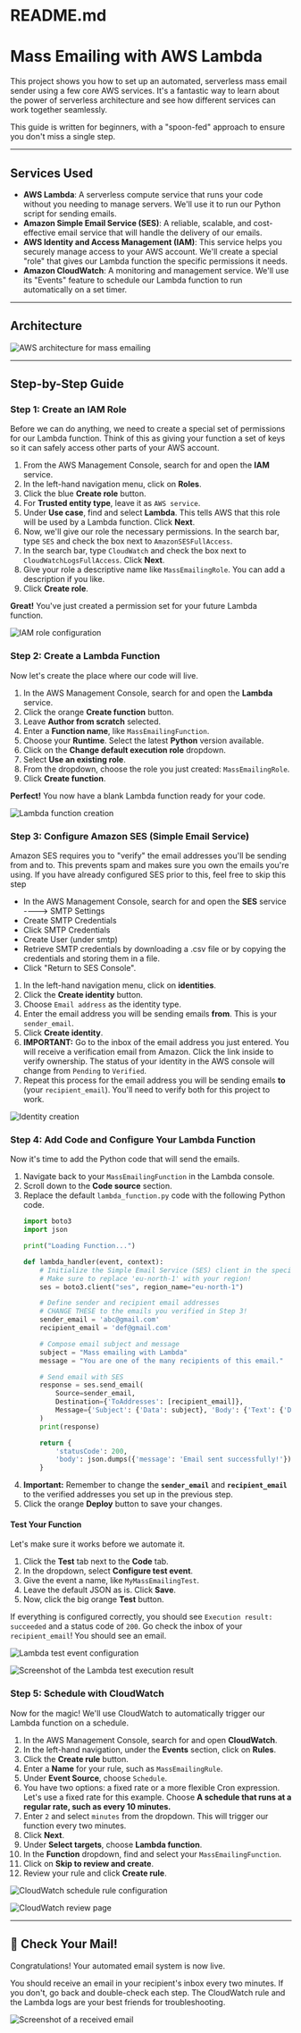 # README.md

# Mass Emailing with AWS Lambda

This project shows you how to set up an automated, serverless mass email sender using a few core AWS services. It's a fantastic way to learn about the power of serverless architecture and see how different services can work together seamlessly.

This guide is written for beginners, with a "spoon-fed" approach to ensure you don't miss a single step.

---
## Services Used

* **AWS Lambda**: A serverless compute service that runs your code without you needing to manage servers. We'll use it to run our Python script for sending emails.
* **Amazon Simple Email Service (SES)**: A reliable, scalable, and cost-effective email service that will handle the delivery of our emails.
* **AWS Identity and Access Management (IAM)**: This service helps you securely manage access to your AWS account. We'll create a special "role" that gives our Lambda function the specific permissions it needs.
* **Amazon CloudWatch**: A monitoring and management service. We'll use its "Events" feature to schedule our Lambda function to run automatically on a set timer.

---
## Architecture

![AWS architecture for mass emailing](images/architecture.png)

---
## Step-by-Step Guide

### Step 1: Create an IAM Role

Before we can do anything, we need to create a special set of permissions for our Lambda function. Think of this as giving your function a set of keys so it can safely access other parts of your AWS account.

1.  From the AWS Management Console, search for and open the **IAM** service.
2.  In the left-hand navigation menu, click on **Roles**.
3.  Click the blue **Create role** button.
4.  For **Trusted entity type**, leave it as `AWS service`.
5.  Under **Use case**, find and select **Lambda**. This tells AWS that this role will be used by a Lambda function. Click **Next**.
6.  Now, we'll give our role the necessary permissions. In the search bar, type `SES` and check the box next to `AmazonSESFullAccess`.
7.  In the search bar, type `CloudWatch` and check the box next to `CloudWatchLogsFullAccess`. Click **Next**.
8.  Give your role a descriptive name like `MassEmailingRole`. You can add a description if you like.
9.  Click **Create role**.

**Great!** You've just created a permission set for your future Lambda function.

![IAM role configuration](images/IAM-Role.png)

### Step 2: Create a Lambda Function

Now let's create the place where our code will live.

1.  In the AWS Management Console, search for and open the **Lambda** service.
2.  Click the orange **Create function** button.
3.  Leave **Author from scratch** selected.
4.  Enter a **Function name**, like `MassEmailingFunction`.
5.  Choose your **Runtime**. Select the latest **Python** version available.
6.  Click on the **Change default execution role** dropdown.
7.  Select **Use an existing role**.
8.  From the dropdown, choose the role you just created: `MassEmailingRole`.
9.  Click **Create function**.

**Perfect!** You now have a blank Lambda function ready for your code.

![Lambda function creation](images/Lambda-Function.png)

### Step 3: Configure Amazon SES (Simple Email Service)

Amazon SES requires you to "verify" the email addresses you'll be sending from and to. This prevents spam and makes sure you own the emails you're using.
If you have already configured SES prior to this, feel free to skip this step
- In the AWS Management Console, search for and open the **SES** service ----> SMTP Settings
- Create SMTP Credentials
- Click SMTP Credentials
- Create User (under smtp)
- Retrieve SMTP credentials by downloading a .csv file or by copying the credentials and storing them in a file.
- Click "Return to SES Console".

1.  In the left-hand navigation menu, click on **identities**.
2.  Click the **Create identity** button.
3.  Choose `Email address` as the identity type.
4.  Enter the email address you will be sending emails **from**. This is your `sender_email`.
5.  Click **Create identity**.
6.  **IMPORTANT:** Go to the inbox of the email address you just entered. You will receive a verification email from Amazon. Click the link inside to verify ownership. The status of your identity in the AWS console will change from `Pending` to `Verified`.
7.  Repeat this process for the email address you will be sending emails **to** (your `recipient_email`). You'll need to verify both for this project to work.
   
![Identity creation](images/Create-Identities.png)

### Step 4: Add Code and Configure Your Lambda Function

Now it's time to add the Python code that will send the emails.

1.  Navigate back to your `MassEmailingFunction` in the Lambda console.
2.  Scroll down to the **Code source** section.
3.  Replace the default `lambda_function.py` code with the following Python code.
    ```python
    import boto3
    import json
    
    print("Loading Function...")
    
    def lambda_handler(event, context):
        # Initialize the Simple Email Service (SES) client in the specified AWS region
        # Make sure to replace 'eu-north-1' with your region!
        ses = boto3.client("ses", region_name="eu-north-1")
    
        # Define sender and recipient email addresses
        # CHANGE THESE to the emails you verified in Step 3!
        sender_email = 'abc@gmail.com'
        recipient_email = 'def@gmail.com'
    
        # Compose email subject and message
        subject = "Mass emailing with Lambda"
        message = "You are one of the many recipients of this email."
    
        # Send email with SES
        response = ses.send_email(
            Source=sender_email,
            Destination={'ToAddresses': [recipient_email]},
            Message={'Subject': {'Data': subject}, 'Body': {'Text': {'Data': message}}}
        )
        print(response)
    
        return {
            'statusCode': 200,
            'body': json.dumps({'message': 'Email sent successfully!'})
        }
    ```
4.  **Important:** Remember to change the **`sender_email`** and **`recipient_email`** to the verified addresses you set up in the previous step.
5.  Click the orange **Deploy** button to save your changes.

#### Test Your Function

Let's make sure it works before we automate it.

1.  Click the **Test** tab next to the **Code** tab.
2.  In the dropdown, select **Configure test event**.
3.  Give the event a name, like `MyMassEmailingTest`.
4.  Leave the default JSON as is. Click **Save**.
5.  Now, click the big orange **Test** button.

If everything is configured correctly, you should see `Execution result: succeeded` and a status code of `200`. Go check the inbox of your `recipient_email`! You should see an email.

![Lambda test event configuration](images/Lambda-Test-Event.png)

![Screenshot of the Lambda test execution result](images/Test-Result.png)

### Step 5: Schedule with CloudWatch

Now for the magic! We'll use CloudWatch to automatically trigger our Lambda function on a schedule.

1.  In the AWS Management Console, search for and open **CloudWatch**.
2.  In the left-hand navigation, under the **Events** section, click on **Rules**.
3.  Click the **Create rule** button.
4.  Enter a **Name** for your rule, such as `MassEmailingRule`.
5.  Under **Event Source**, choose `Schedule`.
6.  You have two options: a fixed rate or a more flexible Cron expression. Let's use a fixed rate for this example. Choose **A schedule that runs at a regular rate, such as every 10 minutes.**
7.  Enter `2` and select `minutes` from the dropdown. This will trigger our function every two minutes.
8.  Click **Next**.
9.  Under **Select targets**, choose **Lambda function**.
10. In the **Function** dropdown, find and select your `MassEmailingFunction`.
11. Click on **Skip to review and create**.
12. Review your rule and click **Create rule**.

![CloudWatch schedule rule configuration](images/CloudWatch-Rule.png)

![CloudWatch review page](images/CloudWatch-Rule-2.png)

---
## 🎉 Check Your Mail!

Congratulations! Your automated email system is now live.

You should receive an email in your recipient's inbox every two minutes. If you don't, go back and double-check each step. The CloudWatch rule and the Lambda logs are your best friends for troubleshooting.

![Screenshot of a received email](images/Email-Received-Succesfully.png)
